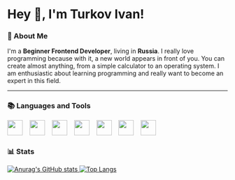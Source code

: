 # Hey 👋, I'm Turkov Ivan!

### 📝 About Me

I'm a **Beginner Frontend Developer**, living in **Russia**. I really love programming because with it, a new world appears in front of you. You can create almost anything, from a simple calculator to an operating system. I am enthusiastic about learning programming and really want to become an expert in this field.

---

### 📚 Languages and Tools 

<div>
  <img height="35" src="https://cdn.jsdelivr.net/gh/devicons/devicon@latest/icons/javascript/javascript-original.svg" />
  <img width="8" />
  <img height="35" src="https://cdn.jsdelivr.net/gh/devicons/devicon@latest/icons/html5/html5-original.svg" />
  <img width="8" />
  <img height="35" src="https://cdn.jsdelivr.net/gh/devicons/devicon@latest/icons/css3/css3-original.svg" />
  <img width="8" />
  <img height="35" src="https://cdn.jsdelivr.net/gh/devicons/devicon@latest/icons/sass/sass-original.svg" />
  <img width="8" />
  <img height="35" src="https://cdn.jsdelivr.net/gh/devicons/devicon@latest/icons/git/git-original.svg" />
  <img width="8" />
  <img height="35" src="https://cdn.jsdelivr.net/gh/devicons/devicon@latest/icons/vscode/vscode-original.svg" />
  <img width="8" />
  <img height="35" src="https://cdn.jsdelivr.net/gh/devicons/devicon@latest/icons/github/github-original.svg" />
</div>

### 📊 Stats

[![Anurag's GitHub stats](https://github-readme-stats.vercel.app/api?username=cater98&show_icons=true&theme=tokyonight)
](https://github.com/cater98/github-readme-stats&show_icons=true&theme=tokyonight)
[![Top Langs](https://github-readme-stats.vercel.app/api/top-langs/?username=cater98&layout=compact&theme=tokyonight)](https://github.com/cater98/github-readme-stats&layout=compact&theme=tokyonight)

